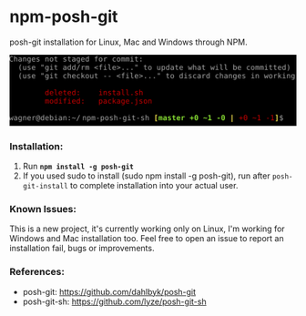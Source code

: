 # npm-posh-git
posh-git installation for Linux, Mac and Windows through NPM.

![posh-git example](https://raw.githubusercontent.com/leonardiwagner/npm-posh-git/master/example.png)

### Installation:
1. Run **```npm install -g posh-git```**
2. If you used sudo to install (sudo npm install -g posh-git), run after ```posh-git-install``` to complete installation into your actual user.

### Known Issues:
This is a new project, it's currently working only on Linux, I'm working for Windows and Mac installation too. Feel free to open an issue to report an installation fail, bugs or improvements.

### References:
- posh-git: https://github.com/dahlbyk/posh-git
- posh-git-sh: https://github.com/lyze/posh-git-sh
